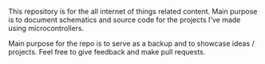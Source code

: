 This repository is for the all internet of things related content. Main purpose is to document schematics and source code for the projects I've made using microcontrollers.

Main purpose for the repo is to serve as a backup and to showcase ideas / projects. Feel free to give feedback and make pull requests.  
